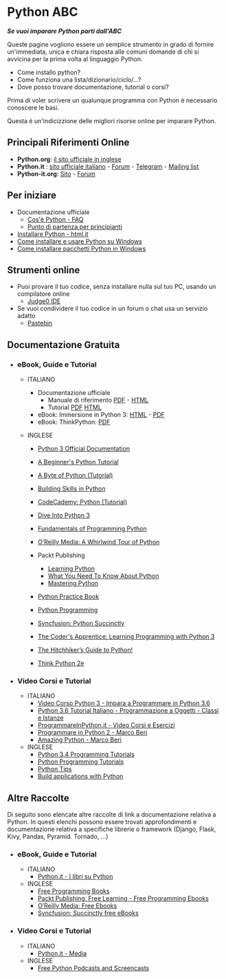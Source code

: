 # Python ABC

_**Se vuoi imparare Python parti dall'ABC**_

Queste pagine vogliono essere un semplice strumento in grado di fornire un'immediata, unica e chiara risposta alle comuni domande di chi si avvicina per la prima volta al linguaggio Python.

* Come installo python?
* Come funziona una lista/dizionario/ciclo/...?
* Dove posso trovare documentazione, tutorial o corsi?

Prima di voler scrivere un qualunque programma con Python è necessario conoscere le basi.

Questa è un'indicizzione delle migliori risorse online per imparare Python.


## Principali Riferimenti Online
* **Python.org**: [il sito ufficiale in inglese](https://docs.python.org)
* **Python.it** : [sito ufficiale italiano](http://www.python.it/) - [Forum](http://www.python.it/forum) - [Telegram](https://t.me/pythonita) - [Mailing list](http://www.python.it/comunita/mailing-list/)
* **Python-it.org**: [Sito](http://www.python-it.org) - [Forum](http://www.python-it.org/forum)

## Per iniziare

  * Documentazione ufficiale
     * [Cos'è Python - FAQ](http://python.it/doc/faq/)
     * [Punto di partenza per principianti](http://python.it/doc/newbie/)
  * [Installare Python - html.it](http://www.html.it/pag/15609/installare-python/)
  * [Come installare e usare Python su Windows](https://gist.github.com/ricpol/2ca0ae46f02bfddf08036fa85519aa97)
  * [Come installare pacchetti Python in Windows](https://gist.github.com/ricpol/2ca0ae46f02bfddf08036fa85519aa97)

## Strumenti online

  * Puoi provare il tuo codice, senza installare nulla sul tuo PC, usando un compilatore online
     * [Judge0 IDE](https://ide.judge0.com)
  * Se vuoi condividere il tuo codice in un forum o chat usa un servizio adatto
     * [Pastebin](https://pastebin.com)

## Documentazione Gratuita

* ### eBook, Guide e Tutorial
  * ITALIANO
      * Documentazione ufficiale
          * Manuale di riferimento [PDF](http://docs.python.it/paper-a4/ref.pdf) - [HTML](http://docs.python.it/paper-a4/ref-html.tar.gz)
          * Tutorial [PDF](http://docs.python.it/paper-a4/tut.pdf) [HTML](http://docs.python.it/paper-a4/lib-html.tar.gz)
      * eBook: Immersione in Python 3: [HTML](http://gpiancastelli.altervista.org/dip3-it/) - [PDF](http://gpiancastelli.altervista.org/dip3-it/d/diveintopython3-it-pdf-latest.zip)
      * eBook: ThinkPython: [PDF](https://github.com/AllenDowney/ThinkPythonItalian/blob/master/thinkpython_italian.pdf)

  * INGLESE

      * [Python 3 Official Documentation](https://docs.python.org/3/download.html)

      * [A Beginner's Python Tutorial](https://en.wikibooks.org/wiki/A_Beginner%27s_Python_Tutorial)
      * [A Byte of Python (Tutorial)](https://python.swaroopch.com/first_steps.html)
      * [Building Skills in Python](http://www.itmaybeahack.com/book/python-2.6/latex/BuildingSkillsinPython.pdf)
      * [CodeCademy: Python (Tutorial)](https://www.codecademy.com/learn/python)
      * [Dive Into Python 3](http://getpython3.com/diveintopython3/)
      * [Fundamentals of Programming Python](http://python.cs.southern.edu/pythonbook/pythonbook.pdf)
      * [O’Reilly Media: A Whirlwind Tour of Python](http://www.oreilly.com/programming/free/files/a-whirlwind-tour-of-python.pdf)
      * Packt Publishing
          * [Learning Python](https://www.packtpub.com/packt/free-ebook/learning-python)
          * [What You Need To Know About Python](https://www.packtpub.com/packt/free-ebook/what-you-need-know-about-python)
          * [Mastering Python](https://www.packtpub.com/free-ebook/mastering-python)
      * [Python Practice Book](https://anandology.com/python-practice-book/index.html)
      * [Python Programming](https://upload.wikimedia.org/wikipedia/commons/9/91/Python_Programming.pdf)
      * [Syncfusion: Python Succinctly](https://www.syncfusion.com/ebooks/python)
      * [The Coder's Apprentice: Learning Programming with Python 3](http://www.spronck.net/pythonbook/)
      * [The Hitchhiker’s Guide to Python!](http://docs.python-guide.org/en/latest/)
      * [Think Python 2e](http://greenteapress.com/wp/think-python-2e/)

* ### Video Corsi e Tutorial
  * ITALIANO
      * [Video Corso Python 3 - Impara a Programmare in Python 3.6](https://www.youtube.com/playlist?list=PLHUQL6-_n9Zes1VLMgJbLa8IIOHT9x4Nu)
      * [Python 3.6 Tutorial Italiano - Programmazione a Oggetti - Classi e Istanze](https://www.youtube.com/watch?v=nmoJf-Ei4TA&list=PLHUQL6-_n9ZdD3JMKg4On4NFh8bBg3Ckn)
      * [ProgrammareInPython.it - Video Corsi e Esercizi](https://www.programmareinpython.it/programmare-in-python/)
      * [Programmare in Python 2 - Marco Beri](https://www.youtube.com/playlist?list=PLC4DEDAECF24B855D)
      * [Amazing Python - Marco Beri](https://www.youtube.com/watch?v=O0DLSD5o5VU&list=PLu-RPGHOxmPVN7WbrlmO6Vc2gb8djB3_n)
  * INGLESE
      * [Python 3.4 Programming Tutorials](https://www.youtube.com/playlist?list=PL6gx4Cwl9DGAcbMi1sH6oAMk4JHw91mC_)
      * [Python Programming Tutorials](https://www.youtube.com/playlist?list=PLEA1FEF17E1E5C0DA)
      * [Python Tips](https://www.youtube.com/playlist?list=PLP8GkvaIxJP3ignHY_Dq7bFsvwzAcqZ1i)
      * [Build applications with Python](https://www.youtube.com/playlist?list=PL41psiCma00wwvtQyLFMFpzWxUYmSZwZy)

## Altre Raccolte
Di seguito sono elencate altre raccolte di link a documentazione relativa a Python.
In questi elenchi possono essere trovati approfondimenti e documentazione relativa a specifiche librerie o framework (Django, Flask, Kivy, Pandas, Pyramid. Tornado, ...)

* ### eBook, Guide e Tutorial
  * ITALIANO
      * [Python.it - I libri su Python](http://www.python.it/doc/libri/)
  * INGLESE
      * [Free Programming Books](https://github.com/EbookFoundation/free-programming-books/blob/master/free-podcasts-screencasts-en.md#python)
      * [Packt Publishing: Free Learning - Free Programming Ebooks](https://www.packtpub.com/packt/offers/free-learning)
      * [O’Reilly Media: Free Ebooks](http://www.oreilly.com/free/reports.html)
      * [Syncfusion: Succinctly free eBooks](https://www.syncfusion.com/ebooks)

*  ### Video Corsi e Tutorial
   * ITALIANO
       * [Python.it - Media](http://python.it/doc/media/)
   * INGLESE
      * [Free Python Podcasts and Screencasts](https://github.com/EbookFoundation/free-programming-books/blob/master/free-podcasts-screencasts-en.md#python)
